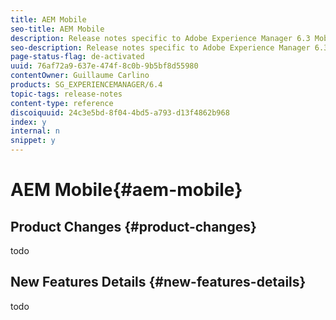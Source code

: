 ```yaml
---
title: AEM Mobile
seo-title: AEM Mobile
description: Release notes specific to Adobe Experience Manager 6.3 Mobile.
seo-description: Release notes specific to Adobe Experience Manager 6.3 Mobile.
page-status-flag: de-activated
uuid: 76af72a9-637e-474f-8c0b-9b5bf8d55980
contentOwner: Guillaume Carlino
products: SG_EXPERIENCEMANAGER/6.4
topic-tags: release-notes
content-type: reference
discoiquuid: 24c3e5bd-8f04-4bd5-a793-d13f4862b968
index: y
internal: n
snippet: y
---
```


# AEM Mobile{#aem-mobile}

## Product Changes {#product-changes}

todo

## New Features Details {#new-features-details}

todo
